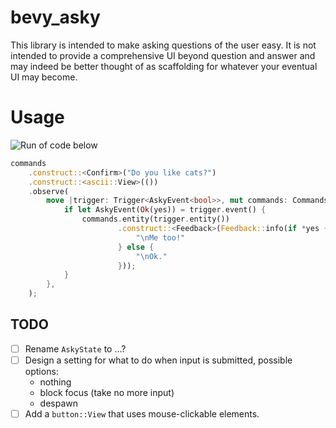 # bevy_asky

This library is intended to make asking questions of the user easy. It is not
intended to provide a comprehensive UI beyond question and answer and may indeed
be better thought of as scaffolding for whatever your eventual UI may become.

# Usage

![Run of code below](https://github.com/user-attachments/assets/3570dc94-2042-494c-b926-dfa06ea30cb6)

```rust
commands
    .construct::<Confirm>("Do you like cats?")
    .construct::<ascii::View>(())
    .observe(
        move |trigger: Trigger<AskyEvent<bool>>, mut commands: Commands| {
            if let AskyEvent(Ok(yes)) = trigger.event() {
                commands.entity(trigger.entity())
                        .construct::<Feedback>(Feedback::info(if *yes {
                            "\nMe too!"
                        } else {
                            "\nOk."
                        }));
            }
        },
    );
```

## TODO

- [ ] Rename `AskyState` to ...?
- [ ] Design a setting for what to do when input is submitted, possible options:
  - nothing
  - block focus (take no more input)
  - despawn
- [ ] Add a `button::View` that uses mouse-clickable elements.
